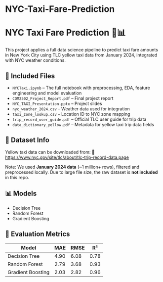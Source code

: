 # NYC-Taxi-Fare-Prediction

# NYC Taxi Fare Prediction 🚕📊

This project applies a full data science pipeline to predict taxi fare amounts in New York City using TLC yellow taxi data from January 2024, integrated with NYC weather conditions.

## 📁 Included Files
- `NYCTaxi.ipynb` – The full notebook with preprocessing, EDA, feature engineering and model evaluation
- `COM2502_Project_Report.pdf` – Final project report 
- `NYC_TAXI_Presentation.pptx` – Project slides
- `nyc_weather_2024.csv` – Weather data used for integration
- `taxi_zone_lookup.csv` – Location ID to NYC zone mapping
- `trip_record_user_guide.pdf` – Official TLC user guide for trip data
- `data_dictionary_yellow.pdf` – Metadata for yellow taxi trip data fields

## 🧪 Dataset Info
Yellow taxi data can be downloaded from:
📎 https://www.nyc.gov/site/tlc/about/tlc-trip-record-data.page

Note: We used **January 2024 data** (~1 million+ rows), filtered and preprocessed locally. Due to large file size, the raw dataset is **not included** in this repo.

## 📊 Models
- Decision Tree
- Random Forest
- Gradient Boosting

## 🔢 Evaluation Metrics
| Model            | MAE  | RMSE | R²   |
|------------------|------|------|------|
| Decision Tree    | 4.90 | 6.08 | 0.78 |
| Random Forest    | 2.79 | 3.68 | 0.93 |
| Gradient Boosting| 2.03 | 2.82 | 0.96 |


